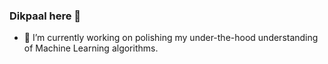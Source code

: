 ### Dikpaal here 👋
* 🔭 I’m currently working on polishing my under-the-hood understanding of Machine Learning algorithms.
